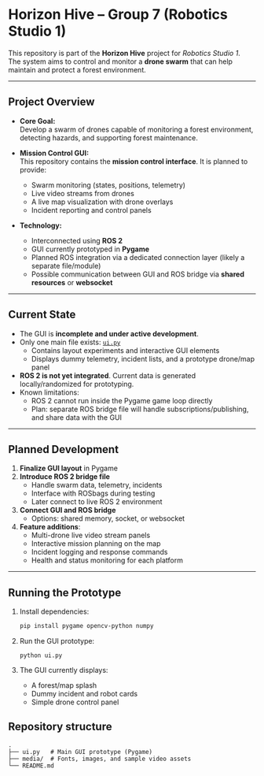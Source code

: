 # Horizon Hive – Group 7 (Robotics Studio 1)

This repository is part of the **Horizon Hive** project for *Robotics Studio 1*.  
The system aims to control and monitor a **drone swarm** that can help maintain and protect a forest environment.

---

## Project Overview

- **Core Goal:**  
  Develop a swarm of drones capable of monitoring a forest environment, detecting hazards, and supporting forest maintenance.

- **Mission Control GUI:**  
  This repository contains the **mission control interface**. It is planned to provide:
  - Swarm monitoring (states, positions, telemetry)
  - Live video streams from drones
  - A live map visualization with drone overlays
  - Incident reporting and control panels

- **Technology:**  
  - Interconnected using **ROS 2**
  - GUI currently prototyped in **Pygame**
  - Planned ROS integration via a dedicated connection layer (likely a separate file/module)
  - Possible communication between GUI and ROS bridge via **shared resources** or **websocket**

---

## Current State

- The GUI is **incomplete and under active development**.
- Only one main file exists: [`ui.py`](./ui.py)  
  - Contains layout experiments and interactive GUI elements
  - Displays dummy telemetry, incident lists, and a prototype drone/map panel
- **ROS 2 is not yet integrated**. Current data is generated locally/randomized for prototyping.
- Known limitations:
  - ROS 2 cannot run inside the Pygame game loop directly
  - Plan: separate ROS bridge file will handle subscriptions/publishing, and share data with the GUI

---

## Planned Development

1. **Finalize GUI layout** in Pygame
2. **Introduce ROS 2 bridge file**  
   - Handle swarm data, telemetry, incidents
   - Interface with ROSbags during testing
   - Later connect to live ROS 2 environment
3. **Connect GUI and ROS bridge**  
   - Options: shared memory, socket, or websocket
4. **Feature additions**:
   - Multi-drone live video stream panels
   - Interactive mission planning on the map
   - Incident logging and response commands
   - Health and status monitoring for each platform

---

## Running the Prototype

1. Install dependencies:
   ```bash
   pip install pygame opencv-python numpy
   ```
2. Run the GUI prototype:

   `python ui.py`
3. The GUI currently displays:
   - A forest/map splash
   - Dummy incident and robot cards
   - Simple drone control panel

## Repository structure
```
.
├── ui.py   # Main GUI prototype (Pygame)
├── media/  # Fonts, images, and sample video assets
└── README.md
```

